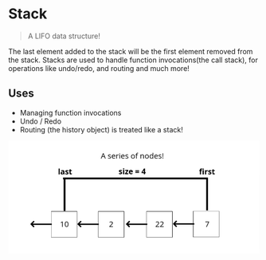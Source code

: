 # Stack

> A LIFO data structure!

The last element added to the stack will be the first element
removed from the stack.
Stacks are used to handle function invocations(the call stack),
for operations like undo/redo, and routing and much more!

## Uses

- Managing function invocations
- Undo / Redo
- Routing (the history object) is treated like a stack!

![Diagram](https://raw.githubusercontent.com/Rohan-Shakya/coding-interview-with-javascript/main/stacks/assets/Stacks.png)
